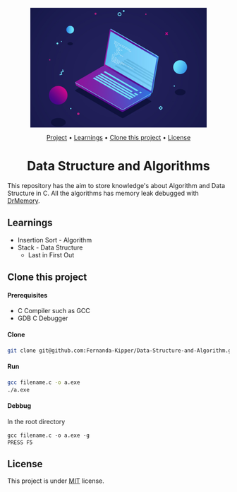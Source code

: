 <p align="center">
 <img align="center" src="./assets/banner.jpg" width="400">
 
  <p align="center">
  <a href="#project">Project</a> •
  <a href="#learnings">Learnings<a> •
  <a href="#clone">Clone this project</a> •
  <a href="#license">License</a>
 </p>
   
 <h1 id="project" align="center">Data Structure and Algorithms</h1>
</p>

This repository has the aim to store knowledge's about Algorithm and Data Structure in C. All the algorithms has memory leak debugged with [DrMemory](https://drmemory.org/).

<h2 id="learnings">Learnings</h2>

- Insertion Sort - Algorithm
- Stack - Data Structure 
  - Last in First Out

<h2 id="clone" >Clone this project</h2>

<h4> Prerequisites</h4>

- C Compiler such as GCC 
- GDB C Debugger

<h4> Clone </h4>

```bash
git clone git@github.com:Fernanda-Kipper/Data-Structure-and-Algorithm.git
```

<h4> Run </h4>

```bash
gcc filename.c -o a.exe
./a.exe
```

<h4> Debbug </h4>

In the root directory

```
gcc filename.c -o a.exe -g
PRESS F5
```

<h2 id="license">License</h2>

This project is under [MIT](LICENSE) license.



